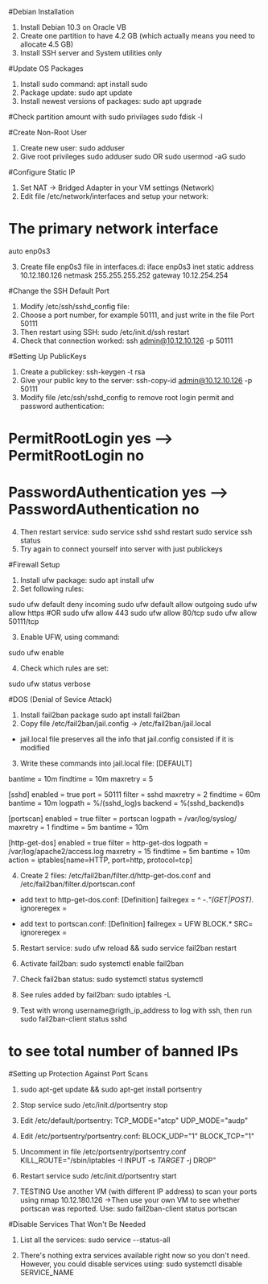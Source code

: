 #Debian Installation
1. Install Debian 10.3 on Oracle VB
2. Create one partition to have 4.2 GB (which actually means you need to allocate 4.5 GB)
3. Install SSH server and System utilities only

#Update OS Packages
1. Install sudo command: apt install sudo
2. Package update: sudo apt update
3. Install newest versions of packages: sudo apt upgrade

#Check partition amount with sudo privilages
sudo fdisk -l

#Create Non-Root User
1. Create new user: sudo adduser <login>
2. Give root privileges sudo adduser <login> sudo OR sudo usermod -aG sudo <login>

#Configure Static IP
1. Set NAT -> Bridged Adapter in your VM settings (Network)
2. Edit file /etc/network/interfaces and setup your network:

# The primary network interface
auto enp0s3

3. Create file enp0s3 file in interfaces.d:
iface enp0s3 inet static
	  address 10.12.180.126
	  netmask 255.255.255.252
	  gateway 10.12.254.254

#Change the SSH Default Port
1. Modify /etc/ssh/sshd_config file:
2. Choose a port number, for example 50111, and just write in the file Port 50111
3. Then restart using SSH: sudo /etc/init.d/ssh restart
4. Check that connection worked: ssh admin@10.12.10.126 -p 50111

#Setting Up PublicKeys
1. Create a publickey: ssh-keygen -t rsa
2. Give your public key to the server: ssh-copy-id admin@10.12.10.126 -p 50111
3. Modify file /etc/ssh/sshd_config to remove root login permit and password authentication:
# PermitRootLogin yes --> PermitRootLogin no
# PasswordAuthentication yes --> PasswordAuthentication no
4. Then restart service:
sudo service sshd sshd restart
sudo service ssh status 
5. Try again to connect yourself into server with just publickeys

#Firewall Setup
1. Install ufw package: sudo apt install ufw
2. Set following rules:

sudo ufw default deny incoming
sudo ufw default allow outgoing
sudo ufw allow https #OR sudo ufw allow 443
sudo ufw allow 80/tcp
sudo ufw allow 50111/tcp

3. Enable UFW, using command:

sudo ufw enable

4. Check which rules are set:

sudo ufw status verbose

#DOS (Denial of Sevice Attack)
1. Install fail2ban package
sudo apt install fail2ban
2. Copy file /etc/fail2ban/jail.config -> /etc/fail2ban/jail.local
- jail.local file preserves all the info that jail.config consisted if it is modified
3. Write these commands into jail.local file:
[DEFAULT]

bantime = 10m
findtime = 10m
maxretry = 5

[sshd]
enabled = true
port = 50111
filter = sshd
maxretry = 2
findtime = 60m
bantime = 10m
logpath = %/(sshd_log)s
backend = %(sshd_backend)s

[portscan]
enabled = true
filter = portscan
logpath = /var/log/syslog/
maxretry = 1
findtime = 5m
bantime = 10m

[http-get-dos]
enabled = true
filter = http-get-dos
logpath = /var/log/apache2/access.log
maxretry = 15
findtime = 5m
bantime = 10m
action = iptables[name=HTTP, port=http, protocol=tcp]

4. Create 2 files: /etc/fail2ban/filter.d/http-get-dos.conf and /etc/fail2ban/filter.d/portscan.conf
- add text to http-get-dos.conf:
[Definition]
failregex = ^<HOST> -.*"(GET|POST).*
ignoreregex =

- add text to portscan.conf:
[Definition]
failregex = UFW BLOCK.* SRC=<HOST>
ignoreregex =

5. Restart service:
sudo ufw reload && sudo service fail2ban restart

6. Activate fail2ban:
sudo systemctl enable fail2ban

7. Check fail2ban status:
sudo systemctl status systemctl

8. See rules added by fail2ban:
sudo iptables -L

9. Test with wrong username@rigth_ip_address to log with ssh, then run
sudo fail2ban-client status sshd
# to see total number of banned IPs

#Setting up Protection Against Port Scans

1. sudo apt-get update && sudo apt-get install portsentry

2. Stop service
sudo /etc/init.d/portsentry stop

3. Edit /etc/default/portsentry:
TCP_MODE="atcp"
UDP_MODE="audp"

4. Edit /etc/portsentry/portsentry.conf:
BLOCK_UDP="1"
BLOCK_TCP="1"

5. Uncomment in file /etc/portsentry/portsentry.conf
KILL_ROUTE="/sbin/iptables -I INPUT -s $TARGET$ -j DROP"

6. Restart service
sudo /etc/init.d/portsentry start

7. TESTING
Use another VM (with different IP address) to scan your ports using
nmap 10.12.180.126
->Then use your own VM to see whether portscan was reported. Use:
sudo fail2ban-client status portscan

#Disable Services That Won't Be Needed

1. List all the services:
sudo service --status-all

2. There's nothing extra services available right now so you don't need. However, you could disable services using:
sudo systemctl disable SERVICE_NAME

